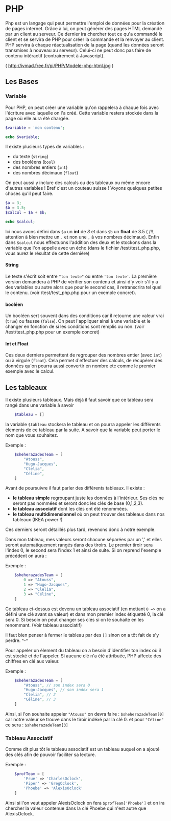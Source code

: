 # PHP

Php est un langage qui peut permettre l'emploi de données pour la création de pages internet. Grâce à lui, on peut générer des pages HTML demandé par un client au serveur. Ce dernier ira chercher tout ce qu'a commandé le client et se servira de PHP pour créer la commande et la renvoyer au client. PHP servira à chaque réactualisation de la page (quand les données seront transmises à nouveau au serveur). Celui-ci ne peut donc pas faire de contenu intéractif (contrairement à Javascript).

( http://ivmad.free.fr/pi/PHP/Modele-php-html.jpg )

## Les Bases

### Variable

Pour PHP, on peut créer une variable qu'on rappelera à chaque fois avec l'écriture avec laquelle on l'a créé. Cette variable restera stockée dans la page où elle aura été chargée.

```php
$variable = 'mon contenu';

echo $variable;
```

Il existe plusieurs types de variables :

- du texte (`string`)
- des booléens (`bool`)
- des nombres entiers (`int`)
- des nombres décimaux (`float`)

On peut aussi y inclure des calculs ou des tableaux ou même encore d'autres variables ! Bref c'est un couteau suisse ! Voyons quelques petites choses qu'il peut faire.

```php
$a = 3;
$b = 3.5;
$calcul = $a + $b;

echo $calcul;

```

Ici nous avons défini dans `$a` un **int** de *3* et dans `$b` un **float** de 3.5 ( /!\ attention à bien mettre un `.` et non une `,` à vos nombres décimaux). Enfin dans `$calcul` nous effectuons l'addition des deux et le stockons dans la variable que l'on appelle avec un écho (dans le fichier /test/test_php.php, vous aurez le résultat de cette dernière)

#### String

Le texte s'écrit soit entre `"ton texte"` ou entre `'ton texte'`. La première version demandera à PHP de vérifier son contenu et ainsi d'y voir s'il y a des variables ou autre alors que pour le second cas, il retranscrira tel quel le contenu. (voir /test/test_php.php pour un exemple concret).

#### booléen

Un booléen sert souvent dans des conditions car il retourne une valeur vrai (`true`) ou fausse (`false`). On peut l'appliquer ainsi à une variable et le changer en fonction de si les conditions sont remplis ou non. (voir /test/test_php.php pour un exemple concret)

#### Int et Float

Ces deux derniers permettent de regrouper des nombres entier (avec `int`) ou à virgule (`float`). Cela permet d'effectuer des calculs, de récupérer des données qu'on pourra aussi convertir en nombre etc comme le premier exemple avec le calcul.

## Les tableaux

Il existe plusieurs tableaux. Mais déjà il faut savoir que ce tableau sera rangé dans une variable à savoir

```php
    $tableau = []
```

la variable `$tableau` stockera le tableau et on pourra appeler les différents élements de ce tableau par la suite. A savoir que la variable peut porter le nom que vous souhaitez.

Exemple : 

```php
    $sheherazadesTeam = [
        "Atouss",
        "Hugo-Jacques",
        "Clelia",
        "Céline",
    ]
```

Avant de poursuivre il faut parler des différents tableaux. Il existe :
- **le tableau simple** regroupant juste les données à l'intérieur. Ses clés ne seront pas nommées et seront donc les clés de base (0,1,2,3).
- **le tableau associatif** dont les clés ont été renommées.
- **le tableau multidimensionnel** où on peut trouver des tableaux dans nos tableaux (IKEA power !)

Ces derniers seront détaillés plus tard, revenons donc à notre exemple.

Dans mon tableau, mes valeurs seront chacune séparées par un ',' et elles seront automatiquement rangés dans des tiroirs. Le premier tiroir sera l'index 0, le second sera l'index 1 et ainsi de suite. Si on reprend l'exemple précédent on aura :

Exemple : 

```php
    $sheherazadesTeam = [
        0 => "Atouss",
        1 => "Hugo-Jacques",
        2 => "Clelia",
        3 => "Céline",
    ]
```

Ce tableau ci-dessus est devenu un tableau associatif (en mettant `0 =>` on a défini une clé avant sa valeur) et dans mon premier index étiquetté 0, la clé sera 0. Si besoin on peut changer ses clés si on le souhaite en les renommant. (Voir tableau associatif)

il faut bien penser à fermer le tableau par des `[]` sinon on a tôt fait de s'y perdre. ^-^

Pour appeler un élement du tableau on a besoin d'identifier ton index où il est stocké et de l'appeler. Si aucune clé n'a été attribuée, PHP affecte des chiffres en clé aux valeur.

Exemple : 

```php
    $sheherazadesTeam = [
        "Atouss", // son index sera 0
        "Hugo-Jacques", // son index sera 1
        "Clelia", // 2
        "Céline", // 3
    ]
```

Ainsi, si l'on souhaite appeler `"Atouss"` on devra faire : `$sheherazadeTeam[0]` car notre valeur se trouve dans le tiroir indéxé par la clé 0. et pour `"Céline"` ce sera : `$sheherazadeTeam[3]`

### Tableau Associatif

Comme dit plus tôt le tableau associatif est un tableau auquel on a ajouté des clés afin de pouvoir faciliter sa lecture.

Exemple : 

```php
    $profTeam = [
        'Prue' => 'CharlesOclock',
        'Piper' => 'GregOclock',
        'Phoebe' => 'AlexisOclock'
    ]
```

Ainsi si l'on veut appeler AlexisOclock on fera `$profTeam['Phoebe']` et on ira chercher la valeur contenue dans la clé Phoebe qui n'est autre que AlexisOclock.